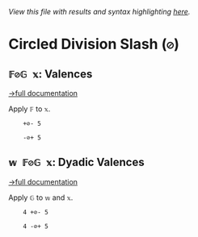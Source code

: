 *View this file with results and syntax highlighting [here](https://saltytine.github.io/BQN/help/valences.html).*

# Circled Division Slash (`⊘`)

## `𝔽⊘𝔾 𝕩`: Valences
[→full documentation](../doc/valences.md)

Apply `𝔽` to `𝕩`.

        +⊘- 5

        -⊘+ 5



## `𝕨 𝔽⊘𝔾 𝕩`: Dyadic Valences
[→full documentation](../doc/valences.md)

Apply `𝔾` to `𝕨` and `𝕩`.

        4 +⊘- 5

        4 -⊘+ 5
